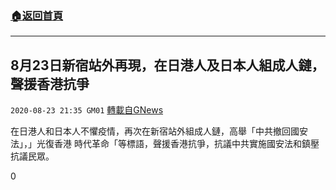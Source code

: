 ###  [:house:返回首頁](https://github.com/ourhimalayas/txt)
---

## 8月23日新宿站外再現，在日港人及日本人組成人鏈，聲援香港抗爭
`2020-08-23 21:35 GM01` [轉載自GNews](https://gnews.org/zh-hant/314121/)

在日港人和日本人不懼疫情，再次在新宿站外組成人鏈，高舉「中共撤回國安法」，」光復香港 時代革命「等標語，聲援香港抗爭，抗議中共實施國安法和鎮壓抗議民眾。



0
